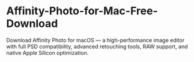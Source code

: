 # Affinity-Photo-for-Mac-Free-Download
Download Affinity Photo for macOS — a high-performance image editor with full PSD compatibility, advanced retouching tools, RAW support, and native Apple Silicon optimization.
